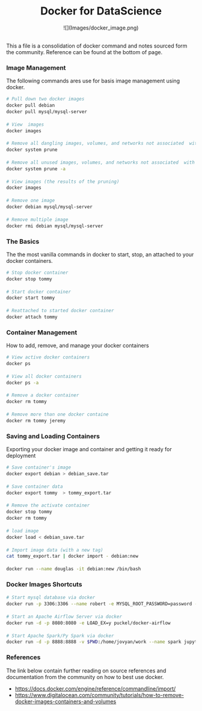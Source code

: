 # <center> Docker for DataScience </center>

<center>![](Images/docker_image.png)</center><br>

This a file is a consolidation of docker command and notes sourced form the community. Reference can be found at the bottom of page.

### Image Management


The following commands ares use for basis image management using docker.

```bash
# Pull down two docker images
docker pull debian
docker pull mysql/mysql-server

# View  images
docker images

# Remove all dangling images, volumes, and networks not associated  with a container
docker system prune

# Remove all unused images, volumes, and networks not associated  with a container
docker system prune -a

# View images (the results of the pruning)
docker images

# Remove one image
docker debian mysql/mysql-server

# Remove multiple image
docker rmi debian mysql/mysql-server
```


### The Basics

The the most vanilla commands in docker to start, stop, an attached to your docker containers.

```bash
# Stop docker container
docker stop tommy

# Start docker container
docker start tommy

# Reattached to started docker container
docker attach tommy
```

### Container Management

How to add, remove, and manage your docker containers

```bash
# View active docker containers
docker ps

# View all docker containers
docker ps -a

# Remove a docker container
docker rm tommy

# Remove more than one docker containe
docker rm tommy jeremy
```

### Saving and Loading Containers

Exporting your docker image and container and getting it ready for deployment

```bash
# Save container's image
docker export debian > debian_save.tar

# Save container data
docker export tommy  > tommy_export.tar

# Remove the activate container
docker stop tommy
docker rm tommy

# load image
docker load < debian_save.tar

# Import image data (with a new tag)
cat tommy_export.tar | docker import - debian:new

docker run --name douglas -it debian:new /bin/bash
```

### Docker Images Shortcuts

```bash
# Start mysql database via docker
docker run -p 3306:3306 --name robert -e MYSQL_ROOT_PASSWORD=password -d mysql:5.7 --default-authentication-plugin=mysql_native_password

# Start an Apache Airflow Server via docker
docker run -d -p 8080:8080 -e LOAD_EX=y puckel/docker-airflow

# Start Apache Spark/Py Spark via docker
docker run -d -p 8888:8888 -v $PWD:/home/jovyan/work --name spark jupyter/pyspark-notebook
```



### References

The link below contain further reading on source references and documentation from the community on how to best use docker.

- https://docs.docker.com/engine/reference/commandline/import/
- https://www.digitalocean.com/community/tutorials/how-to-remove-docker-images-containers-and-volumes
